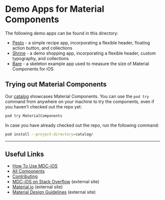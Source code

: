 # Demo Apps for Material Components

The following demo apps can be found in this directory:

- [Pesto](Pesto/) - a simple recipe app, incorporating a flexible header, floating action button, and collections
- [Shrine](Shrine/) - a demo shopping app, incorporating a flexible header, custom typography, and collections
- [Bare](Bare/) - a skeleton example app used to measure the size of Material Components for iOS

## Trying out Material Components

Our [catalog](../catalog/) showcases Material Components.
You can use the `pod try` command from anywhere on your machine to try the components, even if you haven't checked out the repo yet:

```bash
pod try MaterialComponents
```

In case you have already checked out the repo, run the following command:

```bash
pod install --project-directory=catalog/
```

- - -

## Useful Links

- [How To Use MDC-iOS](../docs/)
- [All Components](../components/)
- [Contributing](../contributing/)
- [MDC-iOS on Stack Overflow](https://www.stackoverflow.com/questions/tagged/material-components+ios) (external site)
- [Material.io](https://material.io) (external site)
- [Material Design Guidelines](https://material.io/guidelines) (external site)

